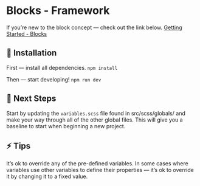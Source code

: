 # Blocks - Framework
If you’re new to the block concept — check out the link below.
[Getting Started - Blocks](https://prolificdigital.gitbook.io/blocks/)

## 💾 Installation
First — install all dependencies.
`npm install`

Then — start developing!
`npm run dev`

## 🤔 Next Steps
Start by updating the `variables.scss` file found in src/scss/globals/ and make your way through all of the other global files. This will give you a baseline to start when beginning a new project.

## ⚡ Tips
It’s ok to override any of the pre-defined variables. In some cases where variables use other variables to define their properties — it’s ok to override it by changing it to a fixed value.